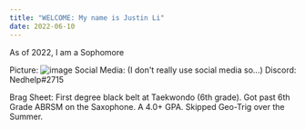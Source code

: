 ```yaml
---
title: "WELCOME: My name is Justin Li"
date: 2022-06-10
---
```

As of 2022, I am a Sophomore 

Picture:
![image](https://user-images.githubusercontent.com/107124225/173158953-ac8dc5df-7546-4d35-8479-83b0b65fae96.png)
Social Media: 
(I don't really use social media so...) Discord: Nedhelp#2715

Brag Sheet: 
First degree black belt at Taekwondo (6th grade). 
Got past 6th Grade ABRSM on the Saxophone. 
A 4.0+ GPA. 
Skipped Geo-Trig over the Summer.
